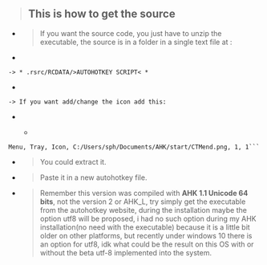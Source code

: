  > This is how to get the source
 > ---
   + > If you want the source code, you just have to unzip the executable, the source is in a folder in a single text file at : 
   + 
    -> * .rsrc/RCDATA/>AUTOHOTKEY SCRIPT< *
   + 
    -> If you want add/change the icon add this:
    
   - - ```autohotkey
    Menu, Tray, Icon, C:/Users/sph/Documents/AHK/start/CTMend.png, 1, 1```

 + > You could extract it.
 + > Paste it in a new autohotkey file.
 + > Remember this version was compiled with **AHK 1.1 Unicode 64 bits**, not the version 2 or AHK_L, try simply get the
     executable from the autohotkey website, during the installation maybe the option utf8 will be proposed,
     i had no such option during my AHK installation(no need with the executable) because it is a little bit
     older on other platforms, but recently under windows 10 there is an option for utf8, idk what could be the
     result on this OS with or without the beta utf-8 implemented into the system.
